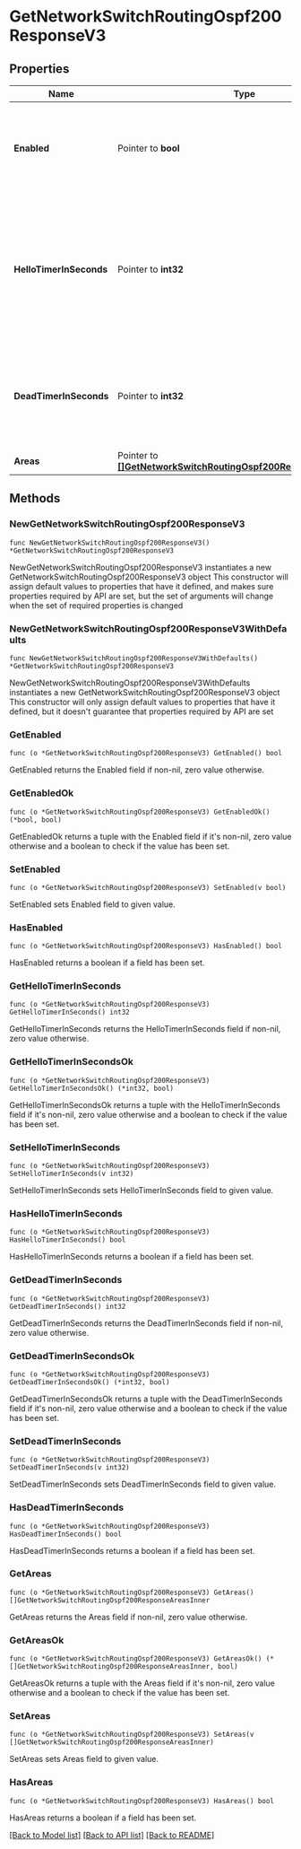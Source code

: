 # GetNetworkSwitchRoutingOspf200ResponseV3

## Properties

Name | Type | Description | Notes
------------ | ------------- | ------------- | -------------
**Enabled** | Pointer to **bool** | Boolean value to enable or disable V3 OSPF routing. OSPF V3 routing is disabled by default. | [optional] 
**HelloTimerInSeconds** | Pointer to **int32** | Time interval in seconds at which hello packet will be sent to OSPF neighbors to maintain connectivity. Value must be between 1 and 255. Default is 10 seconds. | [optional] 
**DeadTimerInSeconds** | Pointer to **int32** | Time interval to determine when the peer will be declared inactive/dead. Value must be between 1 and 65535 | [optional] 
**Areas** | Pointer to [**[]GetNetworkSwitchRoutingOspf200ResponseAreasInner**](GetNetworkSwitchRoutingOspf200ResponseAreasInner.md) | OSPF v3 areas | [optional] 

## Methods

### NewGetNetworkSwitchRoutingOspf200ResponseV3

`func NewGetNetworkSwitchRoutingOspf200ResponseV3() *GetNetworkSwitchRoutingOspf200ResponseV3`

NewGetNetworkSwitchRoutingOspf200ResponseV3 instantiates a new GetNetworkSwitchRoutingOspf200ResponseV3 object
This constructor will assign default values to properties that have it defined,
and makes sure properties required by API are set, but the set of arguments
will change when the set of required properties is changed

### NewGetNetworkSwitchRoutingOspf200ResponseV3WithDefaults

`func NewGetNetworkSwitchRoutingOspf200ResponseV3WithDefaults() *GetNetworkSwitchRoutingOspf200ResponseV3`

NewGetNetworkSwitchRoutingOspf200ResponseV3WithDefaults instantiates a new GetNetworkSwitchRoutingOspf200ResponseV3 object
This constructor will only assign default values to properties that have it defined,
but it doesn't guarantee that properties required by API are set

### GetEnabled

`func (o *GetNetworkSwitchRoutingOspf200ResponseV3) GetEnabled() bool`

GetEnabled returns the Enabled field if non-nil, zero value otherwise.

### GetEnabledOk

`func (o *GetNetworkSwitchRoutingOspf200ResponseV3) GetEnabledOk() (*bool, bool)`

GetEnabledOk returns a tuple with the Enabled field if it's non-nil, zero value otherwise
and a boolean to check if the value has been set.

### SetEnabled

`func (o *GetNetworkSwitchRoutingOspf200ResponseV3) SetEnabled(v bool)`

SetEnabled sets Enabled field to given value.

### HasEnabled

`func (o *GetNetworkSwitchRoutingOspf200ResponseV3) HasEnabled() bool`

HasEnabled returns a boolean if a field has been set.

### GetHelloTimerInSeconds

`func (o *GetNetworkSwitchRoutingOspf200ResponseV3) GetHelloTimerInSeconds() int32`

GetHelloTimerInSeconds returns the HelloTimerInSeconds field if non-nil, zero value otherwise.

### GetHelloTimerInSecondsOk

`func (o *GetNetworkSwitchRoutingOspf200ResponseV3) GetHelloTimerInSecondsOk() (*int32, bool)`

GetHelloTimerInSecondsOk returns a tuple with the HelloTimerInSeconds field if it's non-nil, zero value otherwise
and a boolean to check if the value has been set.

### SetHelloTimerInSeconds

`func (o *GetNetworkSwitchRoutingOspf200ResponseV3) SetHelloTimerInSeconds(v int32)`

SetHelloTimerInSeconds sets HelloTimerInSeconds field to given value.

### HasHelloTimerInSeconds

`func (o *GetNetworkSwitchRoutingOspf200ResponseV3) HasHelloTimerInSeconds() bool`

HasHelloTimerInSeconds returns a boolean if a field has been set.

### GetDeadTimerInSeconds

`func (o *GetNetworkSwitchRoutingOspf200ResponseV3) GetDeadTimerInSeconds() int32`

GetDeadTimerInSeconds returns the DeadTimerInSeconds field if non-nil, zero value otherwise.

### GetDeadTimerInSecondsOk

`func (o *GetNetworkSwitchRoutingOspf200ResponseV3) GetDeadTimerInSecondsOk() (*int32, bool)`

GetDeadTimerInSecondsOk returns a tuple with the DeadTimerInSeconds field if it's non-nil, zero value otherwise
and a boolean to check if the value has been set.

### SetDeadTimerInSeconds

`func (o *GetNetworkSwitchRoutingOspf200ResponseV3) SetDeadTimerInSeconds(v int32)`

SetDeadTimerInSeconds sets DeadTimerInSeconds field to given value.

### HasDeadTimerInSeconds

`func (o *GetNetworkSwitchRoutingOspf200ResponseV3) HasDeadTimerInSeconds() bool`

HasDeadTimerInSeconds returns a boolean if a field has been set.

### GetAreas

`func (o *GetNetworkSwitchRoutingOspf200ResponseV3) GetAreas() []GetNetworkSwitchRoutingOspf200ResponseAreasInner`

GetAreas returns the Areas field if non-nil, zero value otherwise.

### GetAreasOk

`func (o *GetNetworkSwitchRoutingOspf200ResponseV3) GetAreasOk() (*[]GetNetworkSwitchRoutingOspf200ResponseAreasInner, bool)`

GetAreasOk returns a tuple with the Areas field if it's non-nil, zero value otherwise
and a boolean to check if the value has been set.

### SetAreas

`func (o *GetNetworkSwitchRoutingOspf200ResponseV3) SetAreas(v []GetNetworkSwitchRoutingOspf200ResponseAreasInner)`

SetAreas sets Areas field to given value.

### HasAreas

`func (o *GetNetworkSwitchRoutingOspf200ResponseV3) HasAreas() bool`

HasAreas returns a boolean if a field has been set.


[[Back to Model list]](../README.md#documentation-for-models) [[Back to API list]](../README.md#documentation-for-api-endpoints) [[Back to README]](../README.md)


